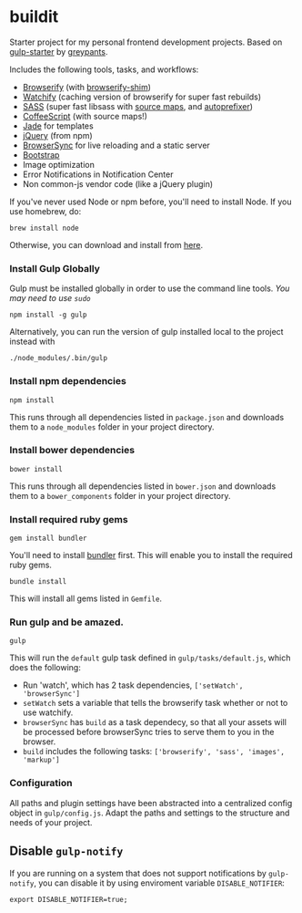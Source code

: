 buildit
============

Starter project for my personal frontend development projects.
Based on [gulp-starter](https://github.com/greypants/gulp-starter/wiki) by [greypants](https://github.com/greypants/).

Includes the following tools, tasks, and workflows:

- [Browserify](http://browserify.org/) (with [browserify-shim](https://github.com/thlorenz/browserify-shim))
- [Watchify](https://github.com/substack/watchify) (caching version of browserify for super fast rebuilds)
- [SASS](http://sass-lang.com/) (super fast libsass with [source maps](https://github.com/sindresorhus/gulp-ruby-sass#sourcemap), and [autoprefixer](https://github.com/sindresorhus/gulp-autoprefixer))
- [CoffeeScript](http://coffeescript.org/) (with source maps!)
- [Jade](http://jade-lang.com) for templates
- [jQuery](http://jquery.com/) (from npm)
- [BrowserSync](http://browsersync.io) for live reloading and a static server
- [Bootstrap](http://getbootstrap.com)
- Image optimization
- Error Notifications in Notification Center
- Non common-js vendor code (like a jQuery plugin)

If you've never used Node or npm before, you'll need to install Node.
If you use homebrew, do:

```
brew install node
```

Otherwise, you can download and install from [here](http://nodejs.org/download/).

### Install Gulp Globally

Gulp must be installed globally in order to use the command line tools. *You may need to use `sudo`*


```
npm install -g gulp
```

Alternatively, you can run the version of gulp installed local to the project instead with


```
./node_modules/.bin/gulp
```

### Install npm dependencies

```
npm install
```

This runs through all dependencies listed in `package.json` and downloads them
to a `node_modules` folder in your project directory.

### Install bower dependencies

```
bower install
```

This runs through all dependencies listed in `bower.json` and downloads them
to a `bower_components` folder in your project directory.

### Install required ruby gems

```
gem install bundler
```

You'll need to install [bundler](http://bundler.io) first. This will enable you to install the required ruby gems.

```
bundle install
```

This will install all gems listed in `Gemfile`.

### Run gulp and be amazed.

```
gulp
```

This will run the `default` gulp task defined in `gulp/tasks/default.js`, which does the following:
- Run 'watch', which has 2 task dependencies, `['setWatch', 'browserSync']`
- `setWatch` sets a variable that tells the browserify task whether or not to use watchify.
- `browserSync` has `build` as a task dependecy, so that all your assets will be processed before browserSync tries to serve them to you in the browser.
- `build` includes the following tasks: `['browserify', 'sass', 'images', 'markup']`

### Configuration

All paths and plugin settings have been abstracted into a centralized config object in `gulp/config.js`. Adapt the paths and settings to the structure and needs of your project.

## Disable `gulp-notify`

If you are running on a system that does not support notifications by `gulp-notify`, you can disable it by using enviroment variable `DISABLE_NOTIFIER`:

```
export DISABLE_NOTIFIER=true;
```
